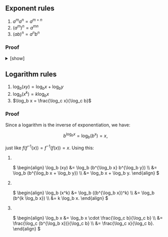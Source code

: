 ## Exponent rules

1. $a^m a^n = a^{m + n}$
2. $(a^m)^n = a^{mn}$
3. $(ab)^n = a^n b^n$

### Proof

<details>
<summary>[show]</summary>

Let $a$ and $b$ be real numbers, and let $m$ and $n$ be positive integers.

**Definition (_Exponentiation_)**:

$`
\begin{array}{lclll}
a^1       & = & a,    &                      & \text{(Def. 1)} \\
a^{n + 1} & = & a^n a & \text{for } n \ge 1. & \text{(Def. 2)}
\end{array}
`$

By induction on $n$:

1. $a^m a^n = a^{m + n}$

   <details>
   <summary>[show]</summary>

   **Base case ($n = 1$)**:
   <br>
   $`
   \begin{align*}
   a^m a^1
   & = a^m a      & & \text{(by Def. 1)} \\
   & = a^{m + 1}. & & \text{(by Def. 2)}
   \end{align*}
   `$

   **Inductive step**:
   <br>
   Assume $a^m a^n = a^{m + n}$. Then:

   $`
   \begin{align*}
   a^m a^{n + 1}
   & = a^m (a^n a)      & & \text{(by Def. 2)} \\
   & = (a^m a^n) a      & & \text{(by associativity)} \\
   & = a^{m + n} a      & & \text{(by the induction hypothesis)} \\
   & = a^{(m + n) + 1}  & & \text{(by Def. 2)} \\
   & = a^{m + (n + 1)}. & & \text{(by associativity)}
   \end{align*}
   `$

   </details>

2. $(a^m)^n = a^{mn}$

   <details>
   <summary>[show]</summary>

   **Base case ($n = 1$)**:
   <br>
   $`
   \begin{align*}
   (a^m)^1
   & = a^m            & & \text{(by Def. 1)} \\
   & = a^{m \cdot 1}. & & \text{(by identity)}
   \end{align*}
   `$

   **Inductive step**:
   <br>
   Assume $(a^m)^n = a^{mn}$. Then:

   $`
   \begin{align*}
   (a^m)^{n + 1}
   & = (a^m)^n a^m   & & \text{(by Def. 2)} \\
   & = a^{mn} a^m    & & \text{(by the induction hypothesis)} \\
   & = a^{mn + m}    & & \text{(by Rule 1)} \\
   & = a^{m(n + 1)}. & & \text{(by distributivity)}
   \end{align*}
   `$

   </details>

3. $(ab)^n = a^n b^n$

   <details>
   <summary>[show]</summary>

   **Base case ($n = 1$)**:
   <br>
   $`
   \begin{align*}
   (ab)^1
   & = ab       & & \text{(by Def. 1)} \\
   & = a^1 b^1. & & \text{(by Def. 1)}
   \end{align*}
   `$

   **Inductive step**:
   <br>
   Assume $(ab)^n = a^n b^n$. Then:

   $`
   \begin{align*}
   (ab)^{n + 1}
   & = (ab)^n (ab)          & & \text{(by Def. 2)} \\
   & = a^n b^n (ab)         & & \text{(by the induction hypothesis)} \\
   & = (a^n a) (b^n b)      & & \text{(by associativity and commutativity)} \\
   & = a^{n + 1} b^{n + 1}. & & \text{(by Def. 2)}
   \end{align*}
   `$

   </details>

</details>

## Logarithm rules

1. $\log_b (xy) = \log_b x + \log_b y$
2. $\log_b (x^k) = k \log_b x$
3. $\log_b x = \frac{\log_c x}{\log_c b}$

### Proof

Since a logarithm is the inverse of exponentiation, we have:

$$b^{\log_b x} = \log_b (b^x) = x,$$

just like $f(f^{-1}(x)) = f^{-1}(f(x)) = x$. Using this:

1. <br>

   $`
   \begin{align}
   \log_b (xy)
   &= \log_b (b^{\log_b x} b^{\log_b y}) \\
   &= \log_b (b^{\log_b x + \log_b y}) \\
   &= \log_b x + \log_b y.
   \end{align}
   `$

2. <br>

   $`
   \begin{align}
   \log_b (x^k)
   &= \log_b ((b^{\log_b x})^k) \\
   &= \log_b (b^{k \log_b x}) \\
   &= k \log_b x.
   \end{align}
   `$

3. <br>

   $`
   \begin{align}
   \log_b x
   &= \log_b x \cdot \frac{\log_c b}{\log_c b} \\
   &= \frac{\log_c (b^{\log_b x})}{\log_c b} \\
   &= \frac{\log_c x}{\log_c b}.
   \end{align}
   `$
